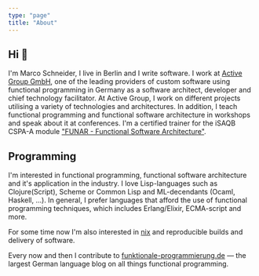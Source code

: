```yaml
---
type: "page"
title: "About"
---
```


## Hi 👋

I'm Marco Schneider, I live in Berlin and I write software.  I work at [Active
Group GmbH](https://active-group.de), one of the leading providers of custom
software using functional programming in Germany as a software architect,
developer and chief technology facilitator.  At Active Group, I work on
different projects utilising a variety of technologies and architectures.  In
addition, I teach functional programming and functional software architecture in
workshops and speak about it at conferences. I'm a certified trainer for the
iSAQB CSPA-A module ["FUNAR - Functional Software
Architecture"](https://www.isaqb.org/certifications/cpsa-certifications/cpsa-advanced-level/funar-functional-software-architecture/).

## Programming

I'm interested in functional programming, functional software architecture
and it's application in the industry.  I love Lisp-languages such as
Clojure(Script), Scheme or Common Lisp and ML-decendants (Ocaml, Haskell,
&#8230;).  In general, I prefer languages that afford the use of functional
programming techniques, which includes Erlang/Elixir, ECMA-script and more.

For some time now I'm also interested in [nix](https://nixos.org/) and
reproducible builds and delivery of software.

Every now and then I contribute to
[funktionale-programmierung.de](https://funktionale-programmierung.de) &mdash;
the largest German language blog on all things functional programming.
